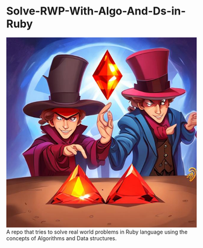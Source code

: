 # Solve-RWP-With-Algo-And-Ds-in-Ruby
<div style="text-align:center">
    <img src="/assets/repoImage.jpg"/>
</div>
A repo that tries to solve real world problems in Ruby language using the concepts of Algorithms and Data structures.
